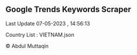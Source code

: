 

## Google Trends Keywords Scraper 
 
Last Update 07-05-2023 , 14:56:13

Country List :
VIETNAM.json



© Abdul Muttaqin 

